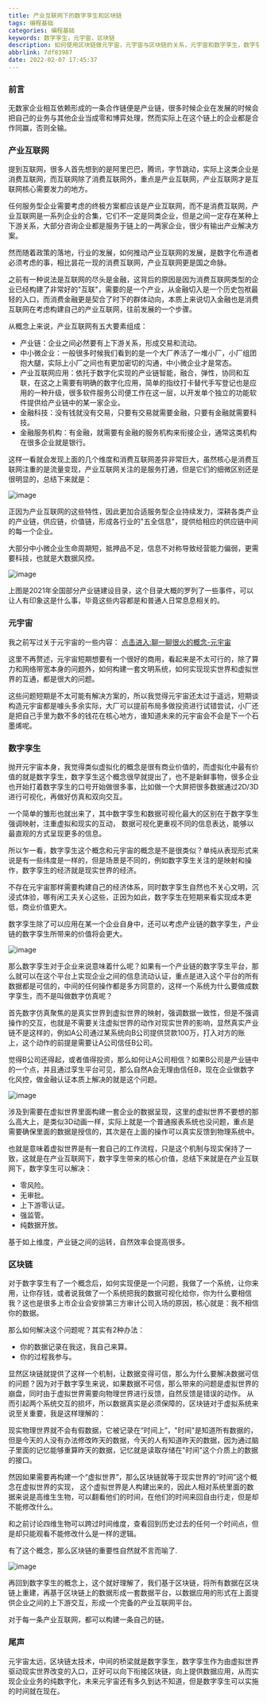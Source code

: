```yaml
---
title: 产业互联网下的数字孪生和区块链
tags: 编程基础
categories: 编程基础
keywords: 数字孪生，元宇宙，区块链
description: 如何使用区块链做元宇宙，元宇宙与区块链的关系，元宇宙和数字孪生，数字孪生与元宇宙和区块链的关系
abbrlink: 7df83987
date: 2022-02-07 17:45:37
---
```


### 前言
无数家企业相互依赖形成的一条合作链便是产业链，很多时候企业在发展的时候会把自己的业务与其他企业当成零和博弈处理，然而实际上在这个链上的企业都是合作同赢，否则全输。

### 产业互联网
提到互联网，很多人首先想到的是阿里巴巴，腾讯，字节跳动，实际上这类企业是消费互联网，而互联网除了消费互联网外，重点是产业互联网，产业互联网才是互联网核心需要发力的地方。

任何服务型企业需要考虑的终极方案都应该是产业互联网，而不是消费互联网，产业互联网是一系列企业的合集，它们不一定是同类企业，但是之间一定存在某种上下游关系，大部分咨询企业都是服务于链上的一两家企业，很少有输出产业解决方案。

然而随着政策的落地，行业的发展，如何推动产业互联网的发展，是数字化布道者必须考虑的事，相比昙花一现的消费互联网，产业互联网更是国之命脉。

之前有一种说法是互联网的尽头是金融，这背后的原因是因为消费互联网类型的企业已经构建了非常好的"互联"，需要的是一个产业，从金融切入是一个历史包袱最轻的入口，而消费金融更是契合了时下的群体动向，本质上来说切入金融也是消费互联网在考虑构建自己的产业互联网，往前发展的一个步骤。

从概念上来说，产业互联网有五大要素组成：
* 产业链：企业之间必然要有上下游关系，形成交易和流动。
* 中小微企业：一般很多时候我们看到的是一个大厂养活了一堆小厂，小厂组团抱大腿，实际上小厂之间也有更加密切的沟通，中小微企业才是常态。
* 产业互联网应用：依托于数字化实现的产业链智能，融合，弹性，协同和互联，在这之上需要有明确的数字化应用，简单的指纹打卡替代手写登记也是应用的一种升级，很多软件服务公司便工作在这一层，以开发单个独立的功能软件提供给产业链中的某一家企业。
* 金融科技：没有钱就没有交易，只要有交易就需要金融，只要有金融就需要科技。
* 金融服务机构：有金融，就需要有金融的服务机构来衔接企业，通常这类机构在很多企业就是银行。

这样一看就会发现上面的几个维度和消费互联网差异非常巨大，虽然核心是消费互联网注重的是流量变现，产业互联网关注的是服务打通，但是它们的细微区别还是很明显的，总结下来就是：

![image](fcbai001.png)

正因为产业互联网的这些特性，因此更加合适服务型企业持续发力，深耕各类产业的产业链，供应链，价值链，形成各行业的"五全信息"，提供给相应的供应链中间的每一个企业。

大部分中小微企业生命周期短，抵押品不足，信息不对称导致经营能力偏弱，更需要科技，也就是大数据风控。

![image](fcbai002.png)

上图是2021年全国部分产业链建设目录，这个目录大概的罗列了一些事件，可以让人有印象这是什么事，毕竟这些内容都是和普通人日常息息相关的。


### 元宇宙

我之前写过关于元宇宙的一些内容： [点击进入:聊一聊很火的概念-元宇宙](https://baifachuan.com/posts/4b3975cc.html) 

这里不再赘述，元宇宙短期想要有一个很好的商用，看起来是不太可行的，除了算力和网络带宽本身的问题外，如何构建一套文明系统，如何实现现实世界和虚拟世界的互通，都是很大的问题。

这些问题短期是不太可能有解决方案的，所以我觉得元宇宙还太过于遥远，短期谈构造元宇宙都是噱头多余实际，大厂可以提前布局多做投资进行试错尝试，小厂还是把自己手里为数不多的钱花在核心地方，谁知道未来的元宇宙会不会是下一个石墨烯呢。

### 数字孪生
抛开元宇宙本身，我觉得类似虚拟化的概念是很有商业价值的，而虚拟化中最有价值的就是数字孪生，数字孪生这个概念很早就提出了，也不是新鲜事物，很多企业也开始打着数字孪生的口号开始做很多事，比如做一个大屏把很多数据通过2D/3D进行可视化，再做好仿真和双向交互。

一个简单的雏形也就出来了，其中数字孪生和数据可视化最大的区别在于数字孪生强调映射，注重虚拟和现实的互动， 数据可视化更重视不同的信息表达，能够以最直观的方式呈现更多的信息。

所以乍一看，数字孪生这个概念和元宇宙的概念是不是很类似？单纯从表现形式来说是有一些纬度是一样的，但是场景是不同的，例如数字孪生关注的是映射和操作，数字孪生的经济就是现实世界的经济。

不存在元宇宙那样需要构建自己的经济体系，同时数字孪生自然也不关心文明，沉浸式体验，哪有闲工夫关心这些，正因为如此，数字孪生在短期来看实现成本更低，商业价值更大。

数字孪生除了可以应用在某一个企业自身中，还可以考虑产业链的数字孪生，产业链的数字孪生所带来的价值将会更大。

![image](fcbai003.png)

那么数字孪生对于企业来说意味着什么呢？如果有一个产业链的数字孪生平台，那么就可以在这个平台上实现企业之间的信息流动认证，重点是进入这个平台的所有数据都是可信的，中间的任何操作都是多方同意的，这样一个系统为什么要做成数字孪生，而不是叫做数字仿真呢？

首先数字仿真聚焦的是真实世界到虚拟世界的映射，强调数据一致性，但是不强调操作的交互，也就是不需要关注虚拟世界的动作对现实世界的影响，显然真实产业链不是这样的，例如A公司通过某系统向B公司提供贷款100万，打入对方的账上，这个动作的前提是需要让A公司信任B公司。

觉得B公司还得起，或者值得投资，那么如何让A公司相信？如果B公司是产业链中的一个点，并且通过孪生平台可见，那么自然A会无理由信任B，现在企业做数字化风控，做金融认证本质上解决的就是这个问题。

![image](fcbai004.png)

涉及到需要在虚拟世界里面构建一套企业的数据呈现，这里的虚拟世界不要想的那么高大上，是类似3D动画一样，实际上就是一个普通报表系统也没问题，重点是需要确保里面的数据是授信的，其次是在上面的操作可以真实反馈到物理系统中。

也就是意味着虚拟世界是有一套自己的工作流程，只是这个机制与现实保持了一致，这就是在产业互联网下，数字孪生带来的核心价值，总结下来就是在产业互联网下，数字孪生可以解决：

* 零风险。
* 无审批。
* 上下游零认证。
* 强监管。
* 纯数据开放。

基于如上维度，产业链之间的运转，自然效率会提高很多。

### 区块链

对于数字孪生有了一个概念后，如何实现便是一个问题，我做了一个系统，让你来用，让你存钱，或者说我做了一个系统把我的数据可视化给你，你为什么要相信我？这也是很多上市企业会安排第三方审计公司入场的原因，核心就是：我不相信你的数据。

那么如何解决这个问题呢？其实有2种办法：

* 你的数据记录在我这，我自己来算。
* 你的过程我参与。

显然区块链就提供了这样一个机制，让数据变得可信，那么为什么要解决数据可信的问题？因为对于数字孪生来说，如果数据不可信，那么带来的问题是虚拟世界的崩盘，同时由于虚拟世界需要向物理世界进行反馈，自然反馈是错误的动作。
从而引起两个系统交互的损坏，所以数据真实是必须保障的，区块链对于虚拟系统来说至关重要，我是这样理解的：

现实物理世界就不会有假数据，它被记录在“时间上”，"时间"是知道所有数据的，但是今天的人没有办法修改昨天的数据，今天的人有知道昨天的数据，因为通过脑子里面的记忆能够重算昨天的数据，记忆就是读取存储在"时间"这个介质上的数据的接口。

然因如果需要再构建一个“虚拟世界”，那么区块链就等于现实世界的“时间”这个概念在虚拟世界的实现， 这个虚拟世界是人构建出来的，因此人相对系统里面的数据来说是高维生生物，可以翻看他们的时间，在他们的时间来回自由行走，但是却不能修改什么。

和之前讨论四维生物可以跨过时间维度，查看回到历史过去的任何一个时间点，但是却只能观看不能修改什么是一样的逻辑。

有了这个概念，那么区块链的重要性自然就不言而喻了.

![image](fcbai005.png)

再回到数字孪生的概念上，这个就好理解了，我们基于区块链，将所有数据在区块链上重建，再基于区块链上的数据形成一套数据平台，以数据应用的形式在上面提供企业之间的上下游交互，形成一个完备的产业互联网平台。

对于每一条产业互联网，都可以构建一条自己的链。

### 尾声

元宇宙太远，区块链太技术，中间的桥梁就是数字孪生，数字孪生作为由虚拟世界驱动现实世界改变的入口，正好可以向下衔接区块链，向上提供数据应用，从而实现企业业务的纯数字化，未来元宇宙还有多久到达不知道，但是数字孪生可以实施的时间就在现在。


